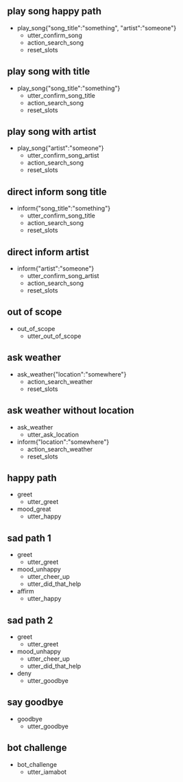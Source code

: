 ## play song happy path
* play_song{"song_title":"something", "artist":"someone"}
  - utter_confirm_song
  - action_search_song
  - reset_slots
  
## play song with title
* play_song{"song_title":"something"}
  - utter_confirm_song_title
  - action_search_song
   - reset_slots

## play song with artist
* play_song{"artist":"someone"}
  - utter_confirm_song_artist
  - action_search_song
  - reset_slots

## direct inform song title
* inform{"song_title":"something"}
  - utter_confirm_song_title
  - action_search_song
  - reset_slots

## direct inform artist
* inform{"artist":"someone"}
  - utter_confirm_song_artist
  - action_search_song
  - reset_slots

## out of scope
* out_of_scope
  - utter_out_of_scope
  
## ask weather
* ask_weather{"location":"somewhere"}
  - action_search_weather
  - reset_slots
  
## ask weather without location
* ask_weather
  - utter_ask_location
* inform{"location":"somewhere"}
  - action_search_weather
  - reset_slots   

## happy path
* greet
  - utter_greet
* mood_great
  - utter_happy

## sad path 1
* greet
  - utter_greet
* mood_unhappy
  - utter_cheer_up
  - utter_did_that_help
* affirm
  - utter_happy

## sad path 2
* greet
  - utter_greet
* mood_unhappy
  - utter_cheer_up
  - utter_did_that_help
* deny
  - utter_goodbye

## say goodbye
* goodbye
  - utter_goodbye

## bot challenge
* bot_challenge
  - utter_iamabot

